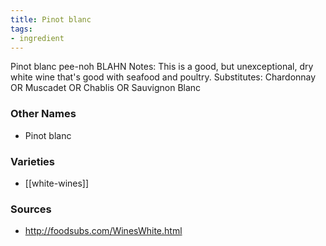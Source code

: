 ```yaml
---
title: Pinot blanc
tags:
- ingredient
---
```

Pinot blanc pee-noh BLAHN Notes: This is a good, but unexceptional, dry white wine that's good with seafood and poultry. Substitutes: Chardonnay OR Muscadet OR Chablis OR Sauvignon Blanc

### Other Names

* Pinot blanc

### Varieties

* [[white-wines]]

### Sources
* http://foodsubs.com/WinesWhite.html
